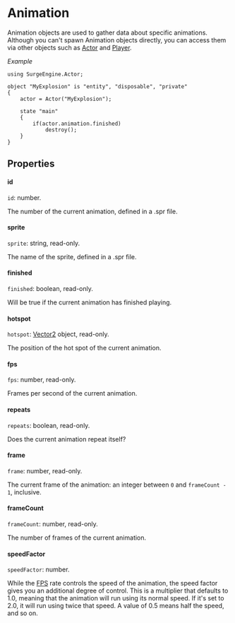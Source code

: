 Animation
=========

Animation objects are used to gather data about specific animations. Although you can't spawn Animation objects directly, you can access them via other objects such as [Actor](/engine/actor) and [Player](/engine/player).

*Example*

```
using SurgeEngine.Actor;

object "MyExplosion" is "entity", "disposable", "private"
{
    actor = Actor("MyExplosion");

    state "main"
    {
        if(actor.animation.finished)
            destroy();
    }
}
```

Properties
----------

#### id

`id`: number.

The number of the current animation, defined in a .spr file.

#### sprite

`sprite`: string, read-only.

The name of the sprite, defined in a .spr file.

#### finished

`finished`: boolean, read-only.

Will be true if the current animation has finished playing.

#### hotspot

`hotspot`: [Vector2](/engine/vector2) object, read-only.

The position of the hot spot of the current animation.

#### fps

`fps`: number, read-only.

Frames per second of the current animation.

#### repeats

`repeats`: boolean, read-only.

Does the current animation repeat itself?

#### frame

`frame`: number, read-only.

The current frame of the animation: an integer between `0` and `frameCount - 1`, inclusive.

#### frameCount

`frameCount`: number, read-only.

The number of frames of the current animation.

#### speedFactor

`speedFactor`: number.

While the [FPS](#fps) rate controls the speed of the animation, the speed factor gives you an additional degree of control. This is a multiplier that defaults to 1.0, meaning that the animation will run using its normal speed. If it's set to 2.0, it will run using twice that speed. A value of 0.5 means half the speed, and so on.
